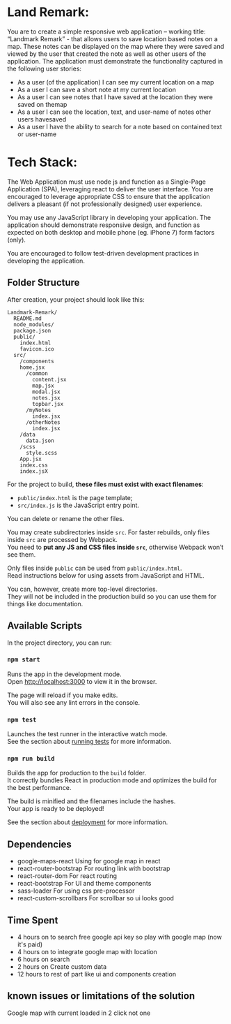 # Land Remark:

You are to create a simple responsive web application – working title: “Landmark Remark” - that allows users to save location based notes on a map. These notes can be displayed on the map where they were saved and viewed by the user that created the note as well as other users of the application. The application must demonstrate the functionality captured in the following user stories:

- As a user (of the application) I can see my current location on a map
- As a user I can save a short note at my current location
- As a user I can see notes that I have saved at the location they were saved on themap
- As a user I can see the location, text, and user-name of notes other users havesaved
- As a user I have the ability to search for a note based on contained text or user-name

# Tech Stack:

The Web Application must use node js and function as a Single-Page Application (SPA), leveraging react to deliver the user interface. You are encouraged to leverage appropriate CSS to ensure that the application delivers a pleasant (if not professionally designed) user experience.

You may use any JavaScript library in developing your application. The application should demonstrate responsive design, and function as expected on both desktop and mobile phone (eg. iPhone 7) form factors (only).

You are encouraged to follow test-driven development practices in developing the application.

## Folder Structure

After creation, your project should look like this:

```
Landmark-Remark/
  README.md
  node_modules/
  package.json
  public/
    index.html
    favicon.ico
  src/
    /components
    home.jsx
      /common
        content.jsx
        map.jsx
        modal.jsx
        notes.jsx
        topbar.jsx
      /myNotes
        index.jsx
      /otherNotes
        index.jsx
    /data
      data.json
    /scss
      style.scss
    App.jsx
    index.css
    index.jsX
```

For the project to build, **these files must exist with exact filenames**:

- `public/index.html` is the page template;
- `src/index.js` is the JavaScript entry point.

You can delete or rename the other files.

You may create subdirectories inside `src`. For faster rebuilds, only files inside `src` are processed by Webpack.<br>
You need to **put any JS and CSS files inside `src`**, otherwise Webpack won’t see them.

Only files inside `public` can be used from `public/index.html`.<br>
Read instructions below for using assets from JavaScript and HTML.

You can, however, create more top-level directories.<br>
They will not be included in the production build so you can use them for things like documentation.

## Available Scripts

In the project directory, you can run:

### `npm start`

Runs the app in the development mode.<br>
Open [http://localhost:3000](http://localhost:3000) to view it in the browser.

The page will reload if you make edits.<br>
You will also see any lint errors in the console.

### `npm test`

Launches the test runner in the interactive watch mode.<br>
See the section about [running tests](#running-tests) for more information.

### `npm run build`

Builds the app for production to the `build` folder.<br>
It correctly bundles React in production mode and optimizes the build for the best performance.

The build is minified and the filenames include the hashes.<br>
Your app is ready to be deployed!

See the section about [deployment](#deployment) for more information.

## Dependencies

- google-maps-react
  Using for google map in react
- react-router-bootstrap
  For routing link with bootstrap
- react-router-dom
  For react routing
- react-bootstrap
  For UI and theme components
- sass-loader
  For using css pre-processor
- react-custom-scrollbars
  For scrollbar so ui looks good

## Time Spent

- 4 hours on to search free google api key so play with google map (now it's paid)
- 4 hours on to integrate google map with location
- 6 hours on search
- 2 hours on Create custom data
- 12 hours to rest of part like ui and components creation

## known issues or limitations of the solution

Google map with current loaded in 2 click not one
